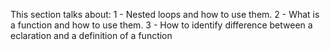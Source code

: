This section talks about:
1 - Nested loops and how to use them.
2 - What is a function and how to use them.
3 - How to identify difference between a eclaration
and a definition of a function
